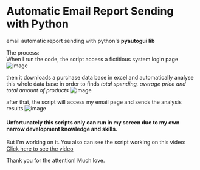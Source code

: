 # Automatic Email Report Sending with Python
email automatic report sending with python's **pyautogui lib**

The process:<br>
When I run the code, the script access a fictitious system login page
![image](https://user-images.githubusercontent.com/121182276/226940780-858858bc-53c1-4f67-bb50-346c7baea17e.png)


then it downloads a purchase data base in excel and automatically analyse this whole data base 
in order to finds *total spending, average price and total amount of products*
![image](https://user-images.githubusercontent.com/121182276/226942051-267cc106-7509-46a8-acc9-0e4ca2a4a201.png)


after that, the script will access my email page and sends the analysis results
![image](https://user-images.githubusercontent.com/121182276/226936188-944f27bc-fb76-48c5-93fa-cde8c85772e7.png)

#### Unfortunately this scripts only can run in my screen due to my own narrow development knowledge and skills.<br>
But I'm working on it. 
You also can see the script working on this video:<br>
<a href="https://drive.google.com/file/d/1Xly6fb8gPoX6C8pbNyaj9WkpbM2y2wtY/view?usp=share_link"> Click here to see the video</a>

Thank you for the attention!
Much love.
